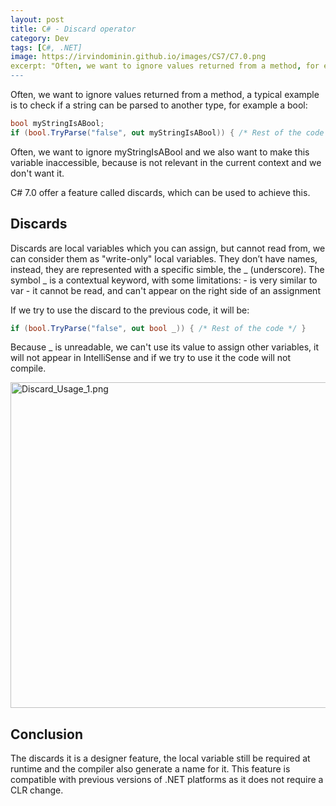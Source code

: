 ```yaml
---
layout: post
title: C# - Discard operator
category: Dev
tags: [C#, .NET]
image: https://irvindominin.github.io/images/CS7/C7.0.png
excerpt: "Often, we want to ignore values returned from a method, for example out arguments..."
---
```


Often, we want to ignore values returned from a method, a typical example is to check if a string can be parsed to another type, for example a bool:

```csharp
bool myStringIsABool;
if (bool.TryParse("false", out myStringIsABool)) { /* Rest of the code */ }
```
Often, we want to ignore myStringIsABool and we also want to make this variable inaccessible, because is not relevant in the current context and we don't want it.

C# 7.0 offer a feature called discards, which can be used to achieve this.

<h2>Discards</h2>
Discards are local variables which you can assign, but cannot read from, we can consider them as "write-only" local variables. They don’t have names, instead, they are represented with a specific simble, the _ (underscore). 
The symbol _ is a contextual keyword, with some limitations:
 - is very similar to var
 - it cannot be read, and can't appear on the right side of an assignment

If we try to use the discard to the previous code, it will be:
```csharp
if (bool.TryParse("false", out bool _)) { /* Rest of the code */ }
```
Because _ is unreadable, we can't use its value to assign other variables, it will not appear in IntelliSense and if we try to use it the code will not compile.

<img class="alignnone size-full wp-image-114" src="/images/CS7/Discard_Usage_1.png.png" alt="Discard_Usage_1.png" width="819" height="521" />

<h2>Conclusion</h2>
The discards it is a designer feature, the local variable still be required at runtime and the compiler also generate a name for it. This feature is compatible with previous versions of .NET platforms as it does not require a CLR change.